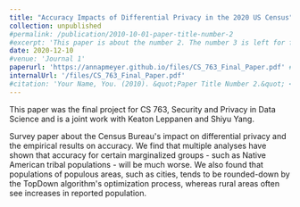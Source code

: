 ```yaml
---
title: "Accuracy Impacts of Differential Privacy in the 2020 US Census"
collection: unpublished
#permalink: /publication/2010-10-01-paper-title-number-2
#excerpt: 'This paper is about the number 2. The number 3 is left for future work.'
date: 2020-12-10
#venue: 'Journal 1'
paperurl: 'https://annapmeyer.github.io/files/CS_763_Final_Paper.pdf' # TO DO - update
internalUrl: '/files/CS_763_Final_Paper.pdf' 
#citation: 'Your Name, You. (2010). &quot;Paper Title Number 2.&quot; <i>Journal 1</i>. 1(2).'
---
```

This paper was the final project for CS 763, Security and Privacy in Data Science and is a joint work with Keaton Leppanen and Shiyu Yang.

Survey paper about the Census Bureau's impact on differential privacy and the empirical results on accuracy. We find that multiple analyses have shown that accuracy for certain marginalized groups - such as Native American tribal populations - will be much worse. We also found that populations of populous areas, such as cities, tends to be rounded-down by the TopDown algorithm's optimization process, whereas rural areas often see increases in reported population.

